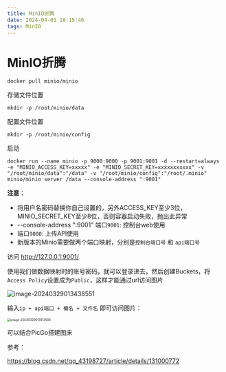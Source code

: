 ```yaml
---
title: MinIO折腾
date: 2024-04-01 18:15:46
tags: MinIO
---
```


# MinIO折腾

```
docker pull minio/minio
```



存储文件位置

`mkdir -p /root/minio/data`

配置文件位置

`mkdir -p /root/minio/config`



启动

```
docker run --name minio -p 9000:9000 -p 9001:9001 -d --restart=always -e "MINIO_ACCESS_KEY=xxxxx" -e "MINIO_SECRET_KEY=xxxxxxxxxxx" -v "/root/minio/data":"/data" -v "/root/minio/config":"/root/.minio" minio/minio server /data --console-address ":9001"
```

**注意**：

- 将用户名密码替换你自己设置的，另外ACCESS_KEY至少3位，MINIO_SECRET_KEY至少8位，否则容器启动失败，抛出此异常
- --console-address ":9001" 端口`9001`: 控制台web使用
- 端口`9000`: 上传API使用
- 新版本的Minio需要做两个端口映射，分别是`控制台端口号` 和 `api端口号`



访问 http://127.0.0.1:9001/



使用我们做数据映射时的账号密码，就可以登录进去，然后创建Buckets，将`Access Policy`设置成为`Public`，这样才能通过url访问图片

![image-20240329013438551](https://www.cocokoi.top/resource/images/imgs/2024/03/29/image-20240329013438551.png)



输入`ip + api端口 + 桶名 + 文件名` 即可访问图片：

<img src="https://www.cocokoi.top/resource/images/imgs/2024/03/29/image-20240329013513505.png" alt="image-20240329013513505" style="zoom:50%;" />





可以结合PicGo搭建图床



参考：

https://blog.csdn.net/qq_43198727/article/details/131000772

